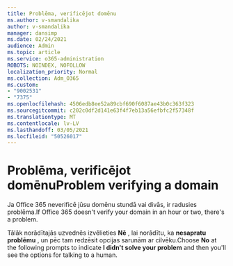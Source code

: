 ```yaml
---
title: Problēma, verificējot domēnu
ms.author: v-smandalika
author: v-smandalika
manager: dansimp
ms.date: 02/24/2021
audience: Admin
ms.topic: article
ms.service: o365-administration
ROBOTS: NOINDEX, NOFOLLOW
localization_priority: Normal
ms.collection: Adm_O365
ms.custom:
- "9002531"
- "7375"
ms.openlocfilehash: 4506edb8ee52a89cbf690f6087ae43b0c363f323
ms.sourcegitcommit: c202c0df2d141e63f4f7eb13a56efbfc2f57348f
ms.translationtype: MT
ms.contentlocale: lv-LV
ms.lasthandoff: 03/05/2021
ms.locfileid: "50526017"
---
```

# <a name="problem-verifying-a-domain"></a><span data-ttu-id="dca43-102">Problēma, verificējot domēnu</span><span class="sxs-lookup"><span data-stu-id="dca43-102">Problem verifying a domain</span></span>

<span data-ttu-id="dca43-103">Ja Office 365 neverificē jūsu domēnu stundā vai divās, ir radusies problēma.</span><span class="sxs-lookup"><span data-stu-id="dca43-103">If Office 365 doesn't verify your domain in an hour or two, there's a problem.</span></span>

<span data-ttu-id="dca43-104">Tālāk norādītajās uzvednēs izvēlieties **Nē** , lai norādītu, ka **nesapratu problēmu** , un pēc tam redzēsit opcijas sarunām ar cilvēku.</span><span class="sxs-lookup"><span data-stu-id="dca43-104">Choose **No** at the following prompts to indicate **I didn't solve your problem** and then you'll see the options for talking to a human.</span></span>

